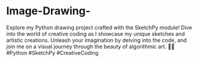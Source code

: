# Image-Drawing-
Explore my Python drawing project crafted with the SketchPy module! Dive into the world of creative coding as I showcase my unique sketches and artistic creations. Unleash your imagination by delving into the code, and join me on a visual journey through the beauty of algorithmic art. 🎨✨ #Python #SketchPy #CreativeCoding
